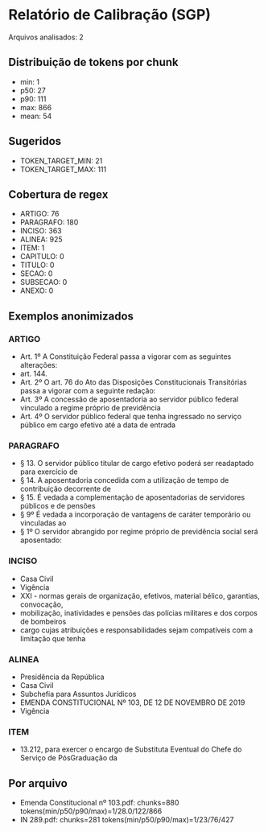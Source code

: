 # Relatório de Calibração (SGP)

Arquivos analisados: 2

## Distribuição de tokens por chunk

- min: 1
- p50: 27
- p90: 111
- max: 866
- mean: 54

## Sugeridos

- TOKEN_TARGET_MIN: 21
- TOKEN_TARGET_MAX: 111

## Cobertura de regex

- ARTIGO: 76
- PARAGRAFO: 180
- INCISO: 363
- ALINEA: 925
- ITEM: 1
- CAPITULO: 0
- TITULO: 0
- SECAO: 0
- SUBSECAO: 0
- ANEXO: 0

## Exemplos anonimizados

### ARTIGO

- Art. 1º A Constituição Federal passa a vigorar com as seguintes alterações:
- art. 144.
- Art. 2º O art. 76 do Ato das Disposições Constitucionais Transitórias passa a vigorar com a seguinte redação:
- Art. 3º A concessão de aposentadoria ao servidor público federal vinculado a regime próprio de previdência
- Art. 4º O servidor público federal que tenha ingressado no serviço público em cargo efetivo até a data de entrada

### PARAGRAFO

- § 13. O servidor público titular de cargo efetivo poderá ser readaptado para exercício de
- § 14. A aposentadoria concedida com a utilização de tempo de contribuição decorrente de
- § 15. É vedada a complementação de aposentadorias de servidores públicos e de pensões
- § 9º É vedada a incorporação de vantagens de caráter temporário ou vinculadas ao
- § 1º O servidor abrangido por regime próprio de previdência social será aposentado:

### INCISO

- Casa Civil
- Vigência
- XXI - normas gerais de organização, efetivos, material bélico, garantias, convocação,
- mobilização, inatividades e pensões das polícias militares e dos corpos de bombeiros
- cargo cujas atribuições e responsabilidades sejam compatíveis com a limitação que tenha

### ALINEA

- Presidência da República
- Casa Civil
- Subchefia para Assuntos Jurídicos
- EMENDA CONSTITUCIONAL Nº 103, DE 12 DE NOVEMBRO DE 2019
- Vigência

### ITEM

- 13.212, para exercer o encargo de Substituta Eventual do Chefe do Serviço de PósGraduação da

## Por arquivo

- Emenda Constitucional nº 103.pdf: chunks=880 tokens(min/p50/p90/max)=1/28.0/122/866
- IN 289.pdf: chunks=281 tokens(min/p50/p90/max)=1/23/76/427
